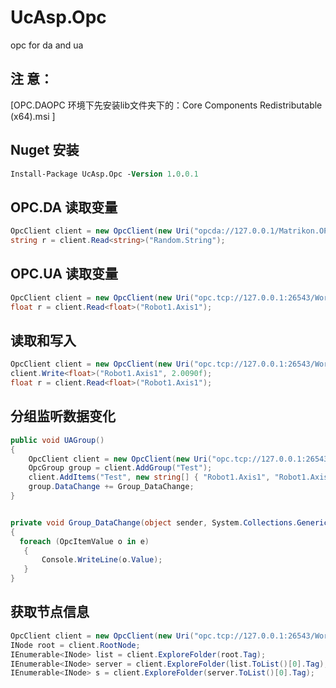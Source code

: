 # UcAsp.Opc
opc for da and ua
## 注 意：
[OPC.DAOPC 环境下先安装lib文件夹下的：Core Components Redistributable (x64).msi ]

## Nuget 安装
```ps
Install-Package UcAsp.Opc -Version 1.0.0.1 
```
## OPC.DA 读取变量
```C#
OpcClient client = new OpcClient(new Uri("opcda://127.0.0.1/Matrikon.OPC.Simulation.1"));
string r = client.Read<string>("Random.String");
```

## OPC.UA 读取变量

```C#
OpcClient client = new OpcClient(new Uri("opc.tcp://127.0.0.1:26543/Workstation.RobotServer"));
float r = client.Read<float>("Robot1.Axis1");
```

## 读取和写入

```C#
OpcClient client = new OpcClient(new Uri("opc.tcp://127.0.0.1:26543/Workstation.RobotServer"));
client.Write<float>("Robot1.Axis1", 2.0090f);
float r = client.Read<float>("Robot1.Axis1");
```
##  分组监听数据变化
```C#
public void UAGroup()
{
    OpcClient client = new OpcClient(new Uri("opc.tcp://127.0.0.1:26543/Workstation.RobotServer"));
    OpcGroup group = client.AddGroup("Test");
    client.AddItems("Test", new string[] { "Robot1.Axis1", "Robot1.Axis2" });
    group.DataChange += Group_DataChange;
}


private void Group_DataChange(object sender, System.Collections.Generic.List<OpcItemValue> e)
{
  foreach (OpcItemValue o in e)
   {
       Console.WriteLine(o.Value);
   }
}

```
##  获取节点信息

```C#
OpcClient client = new OpcClient(new Uri("opc.tcp://127.0.0.1:26543/Workstation.RobotServer"));
INode root = client.RootNode;           
IEnumerable<INode> list = client.ExploreFolder(root.Tag);
IEnumerable<INode> server = client.ExploreFolder(list.ToList()[0].Tag);
IEnumerable<INode> s = client.ExploreFolder(server.ToList()[0].Tag);
```
